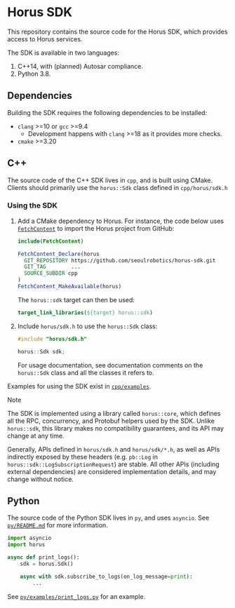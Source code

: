 # Horus SDK

This repository contains the source code for the Horus SDK, which provides
access to Horus services.

The SDK is available in two languages:

1. C++14, with (planned) Autosar compliance.
2. Python 3.8.

## Dependencies

Building the SDK requires the following dependencies to be installed:

- `clang` >=10 or `gcc` >=9.4
  - Development happens with `clang` >=18 as it provides more checks.
- `cmake` >=3.20

## C++

The source code of the C++ SDK lives in `cpp`, and is built using CMake. Clients
should primarily use the `horus::Sdk` class defined in `cpp/horus/sdk.h`

### Using the SDK

1. Add a CMake dependency to Horus. For instance, the code below uses
   [`FetchContent`](https://cmake.org/cmake/help/latest/module/FetchContent.html)
   to import the Horus project from GitHub:

   ```cmake
   include(FetchContent)

   FetchContent_Declare(horus
     GIT_REPOSITORY https://github.com/seoulrobotics/horus-sdk.git
     GIT_TAG        ...
     SOURCE_SUBDIR cpp
   )
   FetchContent_MakeAvailable(horus)
   ```

   The `horus::sdk` target can then be used:

   ```cmake
   target_link_libraries(${target} horus::sdk)
   ```

2. Include `horus/sdk.h` to use the `horus::Sdk` class:

   ```cpp
   #include "horus/sdk.h"

   horus::Sdk sdk;
   ```

   For usage documentation, see documentation comments on the `horus::Sdk` class
   and all the classes it refers to.

Examples for using the SDK exist in [`cpp/examples`](cpp/examples).

> [!NOTE]
>
> The SDK is implemented using a library called `horus::core`, which defines all
> the RPC, concurrency, and Protobuf helpers used by the SDK. Unlike
> `horus::sdk`, this library makes no compatibility guarantees, and its API may
> change at any time.
>
> Generally, APIs defined in `horus/sdk.h` and `horus/sdk/*.h`, as well as APIs
> indirectly exposed by these headers (e.g. `pb::Log` in
> `horus::sdk::LogSubscriptionRequest`) are stable. All other APIs (including
> external dependencies) are considered implementation details, and may change
> without notice.

## Python

The source code of the Python SDK lives in `py`, and uses `asyncio`. See
[`py/README.md`](py/README.md) for more information.

```python
import asyncio
import horus

async def print_logs():
    sdk = horus.Sdk()

    async with sdk.subscribe_to_logs(on_log_message=print):
        ...
```

See [`py/examples/print_logs.py`](py/examples/print_logs.py) for an example.
